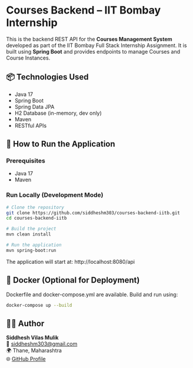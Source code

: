 # Courses Backend – IIT Bombay Internship

This is the backend REST API for the **Courses Management System** developed as part of the IIT Bombay Full Stack Internship Assignment. It is built using **Spring Boot** and provides endpoints to manage Courses and Course Instances.

## 📦 Technologies Used

- Java 17
- Spring Boot
- Spring Data JPA
- H2 Database (in-memory, dev only)
- Maven
- RESTful APIs


## 🚀 How to Run the Application

### Prerequisites

- Java 17
- Maven

### Run Locally (Development Mode)

```bash
# Clone the repository
git clone https://github.com/siddheshm303/courses-backend-iitb.git
cd courses-backend-iitb

# Build the project
mvn clean install

# Run the application
mvn spring-boot:run
```

The application will start at:
http://localhost:8080/api

## 🐳 Docker (Optional for Deployment)
Dockerfile and docker-compose.yml are available. Build and run using:
```bash
docker-compose up --build
```

## 🧑‍💻 Author

**Siddhesh Vilas Mulik** <br>
📧 siddheshm303@gmail.com <br>
🌍 Thane, Maharashtra <br>
🌐 [GitHub Profile](https://github.com/siddheshm303)
